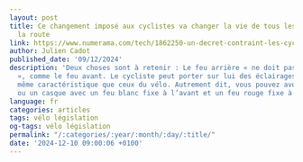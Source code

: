 ```yaml
---
layout: post
title: Ce changement imposé aux cyclistes va changer la vie de tous les usagers de
  la route
link: https://www.numerama.com/tech/1862250-un-decret-contraint-les-cyclistes-a-la-sobriete-lumineuse.html
author: Julien Cadot
published_date: '09/12/2024'
description: 'Deux choses sont à retenir : Le feu arrière « ne doit pas être clignotant
  », comme le feu avant. Le cycliste peut porter sur lui des éclairages qui ont la
  même caractéristique que ceux du vélo. Autrement dit, vous pouvez avoir un gilet
  ou un casque avec un feu blanc fixe à l’avant et un feu rouge fixe à l’arrière.'
language: fr
categories: articles
tags: vélo législation
og-tags: vélo législation
permalink: "/:categories/:year/:month/:day/:title/"
date: '2024-12-10 09:00:06 +0100'
---
```

